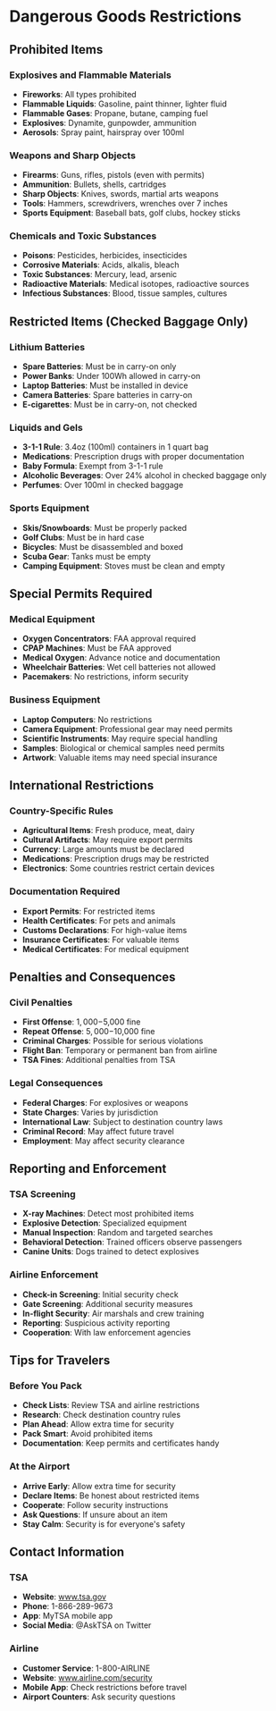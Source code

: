 # Dangerous Goods Restrictions

## Prohibited Items
### Explosives and Flammable Materials
- **Fireworks**: All types prohibited
- **Flammable Liquids**: Gasoline, paint thinner, lighter fluid
- **Flammable Gases**: Propane, butane, camping fuel
- **Explosives**: Dynamite, gunpowder, ammunition
- **Aerosols**: Spray paint, hairspray over 100ml

### Weapons and Sharp Objects
- **Firearms**: Guns, rifles, pistols (even with permits)
- **Ammunition**: Bullets, shells, cartridges
- **Sharp Objects**: Knives, swords, martial arts weapons
- **Tools**: Hammers, screwdrivers, wrenches over 7 inches
- **Sports Equipment**: Baseball bats, golf clubs, hockey sticks

### Chemicals and Toxic Substances
- **Poisons**: Pesticides, herbicides, insecticides
- **Corrosive Materials**: Acids, alkalis, bleach
- **Toxic Substances**: Mercury, lead, arsenic
- **Radioactive Materials**: Medical isotopes, radioactive sources
- **Infectious Substances**: Blood, tissue samples, cultures

## Restricted Items (Checked Baggage Only)
### Lithium Batteries
- **Spare Batteries**: Must be in carry-on only
- **Power Banks**: Under 100Wh allowed in carry-on
- **Laptop Batteries**: Must be installed in device
- **Camera Batteries**: Spare batteries in carry-on
- **E-cigarettes**: Must be in carry-on, not checked

### Liquids and Gels
- **3-1-1 Rule**: 3.4oz (100ml) containers in 1 quart bag
- **Medications**: Prescription drugs with proper documentation
- **Baby Formula**: Exempt from 3-1-1 rule
- **Alcoholic Beverages**: Over 24% alcohol in checked baggage only
- **Perfumes**: Over 100ml in checked baggage

### Sports Equipment
- **Skis/Snowboards**: Must be properly packed
- **Golf Clubs**: Must be in hard case
- **Bicycles**: Must be disassembled and boxed
- **Scuba Gear**: Tanks must be empty
- **Camping Equipment**: Stoves must be clean and empty

## Special Permits Required
### Medical Equipment
- **Oxygen Concentrators**: FAA approval required
- **CPAP Machines**: Must be FAA approved
- **Medical Oxygen**: Advance notice and documentation
- **Wheelchair Batteries**: Wet cell batteries not allowed
- **Pacemakers**: No restrictions, inform security

### Business Equipment
- **Laptop Computers**: No restrictions
- **Camera Equipment**: Professional gear may need permits
- **Scientific Instruments**: May require special handling
- **Samples**: Biological or chemical samples need permits
- **Artwork**: Valuable items may need special insurance

## International Restrictions
### Country-Specific Rules
- **Agricultural Items**: Fresh produce, meat, dairy
- **Cultural Artifacts**: May require export permits
- **Currency**: Large amounts must be declared
- **Medications**: Prescription drugs may be restricted
- **Electronics**: Some countries restrict certain devices

### Documentation Required
- **Export Permits**: For restricted items
- **Health Certificates**: For pets and animals
- **Customs Declarations**: For high-value items
- **Insurance Certificates**: For valuable items
- **Medical Certificates**: For medical equipment

## Penalties and Consequences
### Civil Penalties
- **First Offense**: $1,000-$5,000 fine
- **Repeat Offense**: $5,000-$10,000 fine
- **Criminal Charges**: Possible for serious violations
- **Flight Ban**: Temporary or permanent ban from airline
- **TSA Fines**: Additional penalties from TSA

### Legal Consequences
- **Federal Charges**: For explosives or weapons
- **State Charges**: Varies by jurisdiction
- **International Law**: Subject to destination country laws
- **Criminal Record**: May affect future travel
- **Employment**: May affect security clearance

## Reporting and Enforcement
### TSA Screening
- **X-ray Machines**: Detect most prohibited items
- **Explosive Detection**: Specialized equipment
- **Manual Inspection**: Random and targeted searches
- **Behavioral Detection**: Trained officers observe passengers
- **Canine Units**: Dogs trained to detect explosives

### Airline Enforcement
- **Check-in Screening**: Initial security check
- **Gate Screening**: Additional security measures
- **In-flight Security**: Air marshals and crew training
- **Reporting**: Suspicious activity reporting
- **Cooperation**: With law enforcement agencies

## Tips for Travelers
### Before You Pack
- **Check Lists**: Review TSA and airline restrictions
- **Research**: Check destination country rules
- **Plan Ahead**: Allow extra time for security
- **Pack Smart**: Avoid prohibited items
- **Documentation**: Keep permits and certificates handy

### At the Airport
- **Arrive Early**: Allow extra time for security
- **Declare Items**: Be honest about restricted items
- **Cooperate**: Follow security instructions
- **Ask Questions**: If unsure about an item
- **Stay Calm**: Security is for everyone's safety

## Contact Information
### TSA
- **Website**: www.tsa.gov
- **Phone**: 1-866-289-9673
- **App**: MyTSA mobile app
- **Social Media**: @AskTSA on Twitter

### Airline
- **Customer Service**: 1-800-AIRLINE
- **Website**: www.airline.com/security
- **Mobile App**: Check restrictions before travel
- **Airport Counters**: Ask security questions
